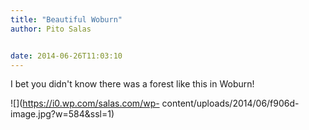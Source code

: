 ```yaml
---
title: "Beautiful Woburn"
author: Pito Salas


date: 2014-06-26T11:03:10
---
```




I bet you didn't know there was a forest like this in Woburn!

![](https://i0.wp.com/salas.com/wp-
content/uploads/2014/06/f906d-image.jpg?w=584&ssl=1)


